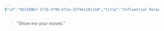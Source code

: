 ```yaml
---
{"id":"815280b7-1f18-4799-bf2a-25f9e118c110","title":"Influential Roleplay","description":"Influential Roleplay house rule description.","publish":true,"date_created":"Monday, April 22nd 2024, 10:49:03 pm","date_modified":"Tuesday, April 23rd 2024, 4:24:33 pm","cssclasses":["mado-heading"],"path":"Tabletop/Homebrew/Dungeons & Dragons/Influential Roleplay.md","permalink":"/tabletop/homebrew/dungeons-and-dragons/influential-roleplay/","PassFrontmatter":true}
---
```



> "Show me your moves."
